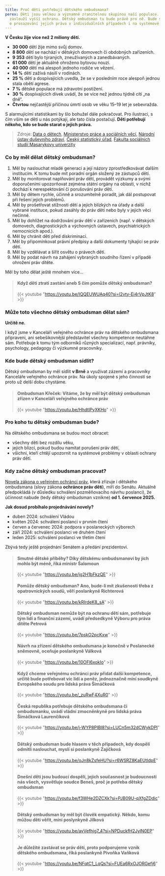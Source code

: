 ```yaml
---
title: Proč děti potřebují dětského ombudsmana?
perex: Děti jsou velkou a významně zranitelnou skupinou naší populace. Proto si
  zaslouží vyšší ochranu. Dětský ombudsman tu bude právě pro ně. Bude se starat
  o prosazování jejich práva v individuálních případech i na systémové úrovni.
---
```

**V Česku žije více než 2 miliony dětí.** 

* **30 000** dětí žije mimo svůj domov. 
* **8 800** dětí se nachází v dětských domovech či obdobných zařízeních. 
* **9 353** dětí bylo týraných, zneužívaných a zanedbávaných. 
* **61 000** dětí je aktuálně ohroženo bytovou nouzí. 
* **40 000** dětí má alespoň jednoho rodiče ve vězení. 
* **14 %** dětí zažívá násilí v rodinách. 
* **25 %** dětí a dospívajících uvedla, že se v posledním roce alespoň jednou stala obětí agrese. 
* **7 %** dětské populace má zdravotní postižení. 
* **30 %** dospívajících dívek uvádí, že se více než jednou týdně cítí „na dně“. 
* **Čtvrtou** nejčastější příčinou úmrtí osob ve věku 15–19 let je sebevražda. 

S alarmujícími statistikami by šlo bohužel dále pokračovat. Pro ilustraci, s čím vším se děti u nás potýkají, ale tato čísla postačují. **Děti potřebují někoho, kdo se bude starat o jejich práva.**

> Zdroje: [Data o dětech](https://dataodetech.cz/display/22), [Ministerstvo práce a sociálních věcí,](https://www.mpsv.cz/statistiky-1) [Národní ústav duševního zdraví](https://dzda.cz/), [Český statistický úřad](https://csu.gov.cz/produkty/deti-se-zdravotnim-postizenim-a-osoby-se-zdravotnim-postizenim-zijici-mimo-soukrome-domacnosti-2017-2018), [Fakulta sociálních studií Masarykovy univerzity](https://irtis.muni.cz/media/3137006/eu_kids_online_report_2018_cz_main.pdf)

### Co by měl dělat dětský ombudsman?

1. Měl by naslouchat mladé generaci a její názory zprostředkovávat dalším institucím. K tomu bude mít poradní orgán složený ze zástupců dětí.
2. Měl by monitorovat naplňování práv dětí, provádět výzkumy a svými doporučeními upozorňovat zejména státní orgány na oblasti, v nichž dochází k nerespektování či porušování práv dětí. 
3. Měl by dětem rychle, účinně a srozumitelně poradit, jak dál postupovat při řešení jejich problémů.
4. Měl by prošetřovat stížnosti dětí a jejich blízkých na úřady a další vybrané instituce, pokud zasáhly do práv dětí nebo byly v jejich věci nečinné. 
5. Měl by dohlížet na dodržování práv dětí v zařízeních (např. v dětských domovech, diagnostických a výchovných ústavech, psychiatrických nemocnicích apod.).
6. Měl by chránit děti před diskriminací.
7. Měl by připomínkovat právní předpisy a další dokumenty týkající se práv dětí.
8. Měl by vzdělávat a šířit osvětu o právech dětí.
9. Měl by podat návrh na zahájení vybraných soudního řízení v případě ohrožení práv dítěte. 

Měl by toho dělat ještě mnohem více... 

> #### Když děti ztratí zastání aneb S čím pomůže dětský ombudsman?
>
> {{< youtube "https://youtu.be/IQQEUWUAq40?si=l2vty-Ei4rVpJtK8" >}}

### Může toto všechno dětský ombudsman dělat sám?

**Určitě ne.** 

I když jsme v Kanceláři veřejného ochránce práv na dětského ombudsmana připraveni, ani sebešikovnější představitel všechny kompetence neutáhne sám. Potřebuje k tomu tým odborníků různých specializací, např. právníky, psychology, pedagogy či výzkumné pracovníky.

### Kde bude dětský ombudsman sídlit?

Dětský ombudsman by měl sídlit **v Brně** a využívat zázemí a pracovníky Kanceláře veřejného ochránce práv. Na úkoly spojené s jeho činností se proto už delší dobu chystáme. 

> #### Ombudsman Křeček: Vítáme, že by měl být dětský ombudsman zřízen v Kanceláři veřejného ochránce práv
>
> {{< youtube "https://youtu.be/HhdtlPyXKHo" >}}

### Pro koho tu dětský ombudsman bude?

Na dětského ombudsmana se budou moct obracet: 

* všechny děti bez rozdílu věku, 
* jejich blízcí, pokud budou namítat porušení práv dětí,
* všichni, kteří chtějí upozornit na systémové problémy v oblasti ochrany práv dětí. 

### Kdy začne dětský ombudsman pracovat?

[Novela zákona o veřejném ochránci práv](https://www.psp.cz/sqw/historie.sqw?o=9&T=688), která zřizuje i dětského ombudsmana (slovy zákona **ochránce práv dětí**), míří do Senátu. Aktuálně předpokládá (v důsledku schválení pozměňovacího návrhu poslanci), že účinnost nabude (tedy dětský ombudsman vznikne) **od 1. července 2025.** 

**Jak dosud probíhalo projednávání novely?** 

* duben 2024: schválení Vládou
* květen 2024: schválení poslanci v prvním čtení
* červen a červenec 2024: podpora v poslaneckých výborech
* září 2024: schválení poslanci ve druhém čtení
* leden 2025: schválení poslanci ve třetím čtení

Zbývá tedy ještě projednání Senátem a předání prezidentovi. 

> #### Smutné dětské příběhy? Díky dětskému ombudsmanovi by jich mohlo být méně, říká ministr Šalomoun
>
> {{< youtube "https://youtu.be/jg2H1bFkzQE" >}}
>
> #### Pomůže dětský ombudsman? Ano, bude-li mít zkušenosti třeba z opatrovnických soudů, věří poslankyně Richterová
>
> {{< youtube "https://youtu.be/kRIrdeK8_sA" >}}
>
> #### Dětský ombudsman nemůže být na ochranu dětí sám, potřebuje tým lidí a finanční zázemí, uvádí předsedkyně Výboru pro práva dítěte Petrová
>
> {{< youtube "https://youtu.be/7pskO2pcKxw" >}}
>
> #### Návrh na zřízení dětského ombudsmana je konečně v Poslanecké sněmovně, oceňuje poslankyně Válková
>
> {{< youtube "https://youtu.be/10OFl6xokIo" >}}
>
> #### Když chceme veřejnému ochránci práv přidat další kompetence, určitě bude potřebovat víc lidí a peněz, jednoznačně míní soudkyně Evropského soudu pro lidská práva Šimáčková
>
> {{< youtube "https://youtu.be/_zuRwF4XuR0" >}}
>
> #### Česká republika potřebuje dětského ombudsmana či ombudsmanku, uvádí vládní zmocněnkyně pro lidská práva Šimáčková Laurenčíková
>
> {{< youtube "https://youtu.be/j-WYP8PIBI8?si=LUCn5m32dCWykDPI" >}}
>
> #### Dětský ombudsman bude hlasem v těch případech, kdy dospělí odmítli naslouchat, myslí si poslankyně Zajíčková
>
> {{< youtube "https://youtu.be/oJn8kZsfeHU?si=r6WSRZ8KaEUtIdpE" >}}
>
> #### Dnešní děti jsou budoucí dospělí, jejich současnost je budoucností nás všech, vysvětluje soudce Beneš, proč je potřeba dětský ombudsman
>
> {{< youtube "https://youtu.be/f3WHe2DZCXk?si=PJB09U-qXfgZDdic" >}}
>
> #### Dětský ombudsman by měl být člověk empatický. Někdo, komu můžou děti věřit, míní poslynkyně Jílková
>
> {{< youtube "https://youtu.be/avVefhjg7_4?si=NPDuckfH2JylN0EP" >}}
>
> #### Je důležité zastávat se práv dětí, proto podporujeme vznik dětského ombudsmana, říká poslankyně Pivoňka Vaňková
>
> {{< youtube "https://youtu.be/NFqtC1_LqQs?si=FUEa6RxOJORGefj6" >}}